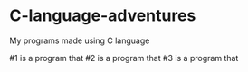 # C-language-adventures
My programs made using C language

#1 is a program that 
#2 is a program that
#3 is a program that
